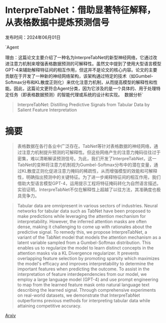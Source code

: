 # InterpreTabNet：借助显著特征解释，从表格数据中提炼预测信号

发布时间：2024年06月01日

`Agent

理由：这篇论文主要介绍了一种名为InterpreTabNet的新型神经网络，它通过改进注意力机制来增强表格数据预测的可解释性。虽然文中提到了使用大型语言模型GPT-4来辅助解释特征间的相互作用，但这并不是论文的核心内容。论文的主要贡献在于开发了一种新的神经网络架构，该架构通过特定的技术（如Gumbel-Softmax分布和KL散度正则化）来优化注意力机制，从而提高模型的解释性和性能。因此，这篇论文更符合Agent分类，因为它涉及的是一个具体的、用于处理特定任务（即表格数据预测）的智能代理或系统的设计和实现。` `数据分析`

> InterpreTabNet: Distilling Predictive Signals from Tabular Data by Salient Feature Interpretation

# 摘要

> 表格数据在各行各业中广泛存在。TabNet等针对表格数据的神经网络，通过注意力机制提升预测的可解释性。但这些网络产生的注意力掩码往往过于密集，难以清晰解读预测信号。为此，我们开发了InterpreTabNet，这一TabNet的变种将注意力机制视为Gumbel-Softmax分布中的潜在变量，通过KL散度正则化促进注意力掩码的稀疏性，从而增强模型的效能和可解释性，明确指出预测中的关键特征。为了进一步阐释特征间的相互作用，我们借助大型语言模型GPT-4，运用提示工程将特征掩码转化为自然语言描述。实验证明，InterpreTabNet不仅在解释性上超越了以往方法，其准确度也极具竞争力。

> Tabular data are omnipresent in various sectors of industries. Neural networks for tabular data such as TabNet have been proposed to make predictions while leveraging the attention mechanism for interpretability. However, the inferred attention masks are often dense, making it challenging to come up with rationales about the predictive signal. To remedy this, we propose InterpreTabNet, a variant of the TabNet model that models the attention mechanism as a latent variable sampled from a Gumbel-Softmax distribution. This enables us to regularize the model to learn distinct concepts in the attention masks via a KL Divergence regularizer. It prevents overlapping feature selection by promoting sparsity which maximizes the model's efficacy and improves interpretability to determine the important features when predicting the outcome. To assist in the interpretation of feature interdependencies from our model, we employ a large language model (GPT-4) and use prompt engineering to map from the learned feature mask onto natural language text describing the learned signal. Through comprehensive experiments on real-world datasets, we demonstrate that InterpreTabNet outperforms previous methods for interpreting tabular data while attaining competitive accuracy.

[Arxiv](https://arxiv.org/abs/2406.00426)